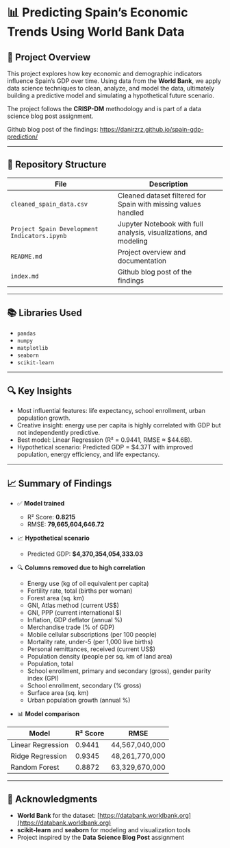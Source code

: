 # 📊 Predicting Spain’s Economic Trends Using World Bank Data

## 🧠 Project Overview
This project explores how key economic and demographic indicators influence Spain’s GDP over time. Using data from the **World Bank**, we apply data science techniques to clean, analyze, and model the data, ultimately building a predictive model and simulating a hypothetical future scenario.

The project follows the **CRISP-DM** methodology and is part of a data science blog post assignment.

Github blog post of the findings: https://danirzrz.github.io/spain-gdp-prediction/ 

---

## 📁 Repository Structure

| File | Description |
|------|-------------|
| `cleaned_spain_data.csv` | Cleaned dataset filtered for Spain with missing values handled |
| `Project Spain Development Indicators.ipynb` | Jupyter Notebook with full analysis, visualizations, and modeling |
| `README.md` | Project overview and documentation |
| `index.md` | Github blog post of the findings |

---

## 📚 Libraries Used
- `pandas`
- `numpy`
- `matplotlib`
- `seaborn`
- `scikit-learn`

---

## 🔍 Key Insights
- Most influential features: life expectancy, school enrollment, urban population growth.
- Creative insight: energy use per capita is highly correlated with GDP but not independently predictive.
- Best model: Linear Regression (R² = 0.9441, RMSE ≈ $44.6B).
- Hypothetical scenario: Predicted GDP = $4.37T with improved population, energy efficiency, and life expectancy.


---

## 📈 Summary of Findings

- ✅ **Model trained**
  - R² Score: **0.8215**
  - RMSE: **79,665,604,646.72**

- 📈 **Hypothetical scenario**
  - Predicted GDP: **$4,370,354,054,333.03**

- 🔍 **Columns removed due to high correlation**
  - Energy use (kg of oil equivalent per capita)
  - Fertility rate, total (births per woman)
  - Forest area (sq. km)
  - GNI, Atlas method (current US$)
  - GNI, PPP (current international $)
  - Inflation, GDP deflator (annual %)
  - Merchandise trade (% of GDP)
  - Mobile cellular subscriptions (per 100 people)
  - Mortality rate, under-5 (per 1,000 live births)
  - Personal remittances, received (current US$)
  - Population density (people per sq. km of land area)
  - Population, total
  - School enrollment, primary and secondary (gross), gender parity index (GPI)
  - School enrollment, secondary (% gross)
  - Surface area (sq. km)
  - Urban population growth (annual %)

- 📊 **Model comparison**

| Model              | R² Score | RMSE              |
|--------------------|----------|-------------------|
| Linear Regression  | 0.9441   | 44,567,040,000    |
| Ridge Regression   | 0.9345   | 48,261,770,000    |
| Random Forest      | 0.8872   | 63,329,670,000    |

---

## 📝 Acknowledgments
- **World Bank** for the dataset: [https://databank.worldbank.org](https://databank.worldbank.org)
- **scikit-learn** and **seaborn** for modeling and visualization tools
- Project inspired by the **Data Science Blog Post** assignment
